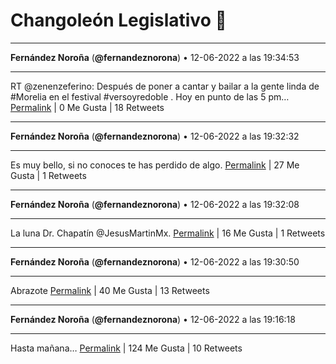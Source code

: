 # Changoleón Legislativo 🙈
*****
**Fernández Noroña** (**@fernandeznorona**) • 12-06-2022 a las 19:34:53
*****
RT @zenenzeferino: Después de poner a cantar y bailar a la gente linda de #Morelia en el festival #versoyredoble .
Hoy en punto de las 5 pm…
[Permalink](https://twitter.com/fernandeznorona/status/1536190343141421057) | 0 Me Gusta | 18 Retweets
*****
**Fernández Noroña** (**@fernandeznorona**) • 12-06-2022 a las 19:32:32
*****
Es muy bello, si no conoces te has perdido de algo.
[Permalink](https://twitter.com/fernandeznorona/status/1536189752168222721) | 27 Me Gusta | 1 Retweets
*****
**Fernández Noroña** (**@fernandeznorona**) • 12-06-2022 a las 19:32:08
*****
La luna Dr. Chapatín @JesusMartinMx.
[Permalink](https://twitter.com/fernandeznorona/status/1536189650355646470) | 16 Me Gusta | 1 Retweets
*****
**Fernández Noroña** (**@fernandeznorona**) • 12-06-2022 a las 19:30:50
*****
Abrazote
[Permalink](https://twitter.com/fernandeznorona/status/1536189323627749376) | 40 Me Gusta | 13 Retweets
*****
**Fernández Noroña** (**@fernandeznorona**) • 12-06-2022 a las 19:16:18
*****
Hasta mañana…
[Permalink](https://twitter.com/fernandeznorona/status/1536185664693080065) | 124 Me Gusta | 10 Retweets